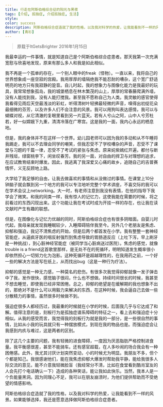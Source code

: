 ```yaml
---
title: 行走在阿斯伯格综合征的阳光与黑夜
tags: [介绍, 孤独症, 介绍孤独症, 生活]
style: 
color: success
description: 阿斯伯格综合症造就了我的性格，以及我对科学的热爱，让我能看到不一样的风景。如果能够选择，我还是愿意选择做阿斯伯格综合症患者
author: [青衫]
---
```


> 原载于ItGetsBrighter 2016年1月15日

我最幸运的一件事情，就是知道自己是个阿斯伯格综合症患者。那天我第一次充满宽慰与欣喜地发现，原来有那么多人和我是如此相似。

我不再是一个孤单的存在，一个别人眼中的freak（怪物）。一直以来，我将自己的世界想象成一座空寂的宫殿。我用厚厚的墙隔绝我不能忍耐的嘈杂，这个宽广舒适明亮的地方只有我寂静的跫音。自儿时起，我的想象力与图像化能力是我最好的玩具，我常常想象孤岛，我的城堡栖息在林木繁茂的山上，厚厚的常春藤爬满外墙，没有人能找到我，没有人能打搅我。甚至我不愿称自己为人类。我灵敏的感官使得我看得见雨后天空最浅淡的彩虹，听得清树叶轻拂最轻微的声音，嗅得出初绽花朵最细微的芬芳，以及许多人们不会注意的风景。我可以用狗叫表达感情，我可以与蝴蝶对视，从它清澈的复眼里看到另一片蓝天。若有人兮山之阿，山中人兮芳杜若，好一似嫦娥下九重，清清冷落在广寒宫。这是我的一面，我内心永远的栖息地。

但是，我的身体并不在这样一个世界。幼儿园老师可以因为我的多动和从不午睡将我踢走，我可以不去理会同学的嘲笑，但我忍受不了学校嘈杂的声音，忍受不了课堂与习题的千篇一律，忍受不了考试的紧张与焦虑。原来姹紫嫣红开遍，都付与断井残垣，绿窗桃李下，闲坐叹春芳。我的另一面，对自由的捍卫与对理想的追求，在应试教育结束时爆发。因此，我逃离了我深爱又心痛的故乡，追随自己的吉普赛情怀，义无反顾地上路。

大学给了我足够的自由，让我去做喜欢的事情和从没做过的事情。在课堂上10分钟脑子就会飘到另一个地方的我可以专注地听完整个学术讲座，不喜交际的我可以在学术会议上networking。大一时，有老师注意到我没有表情，在他的指导下我学会了微笑。和我的同类一样，我有惊人的记忆力，这使我能在需要的时候，将之前看过的东西闪现出来。这个功能让我在考试时成为开挂一样的存在，也让我在读文献时产生有趣的联想。

但是，在图像化与记忆力优越的同时，阿斯伯格综合症也有很多阴暗面。自婴儿时代起，我母亲就发现我睡眠较少，入睡障碍陪伴我至今。另外几个老朋友是焦虑、抑郁和强迫，我记不清焦虑的开始，但是后两个都首发在小学。我有整整一套神经官能症，从逼疯牙医的咽反射强烈到焦虑导致的胃肠道反应（上吐下泻，早上刷牙是一种挑战），到心脏神经官能症（被同学当心脏病送过医院）。焦虑的感觉，就像trouble is a friend这首歌里那样，是无处不在的死循环，明明知道发生概率很小却依然担心一切努力化为泡影。这种死循环是超越理性的，在我用药之前，一个好一些的解决方法是写在纸上，从而找出bug（这是一种行为疗法）。

抑郁的感觉是一种无力感，一种莫名的悲伤。有很多次我觉得抑郁就像一发子弹击中了我，发作很快，感觉脑子很闷，什么也不想做。持续时间很长的时候，我甚至不想去睡觉，即使我已经非常困倦。总之，抑郁的绝望是在缓解期的我也想象不出的，那绝对不是什么可以用毅力来解决的东西，在这种时候，我会逼自己去做一些分散精力的事情，虽然很多时候做不到。

强迫症很多人都经历过，我最重的时候就在小学的时候，后面我几乎与它达成了和解。值得注意的是，刻板行为是孤独症谱系障碍的特征之一，看上去和强迫症十分相似。从我的感受而言，我觉得我的刻板行为就是我的一部分，是一些很自然的事情，比如从小我的玩具就只有一种摆放模式，到现在我的物品也是。而强迫症会让我感到内疚与难过，这是两者的区别。

除了这几个主要的问题，我有轻微的进食障碍，一度因为厌恶脂肪严格控制进食量。我平衡感很差，甚至不能骑车。还有感官超载，在人多吵闹的场合我会有一种困倦感。此外，我尤其讨厌计划突然变动，小的时候尤为明显。我朋友不多，但个个都是知己。我很感谢他们，能在我焦虑抑郁大爆发时帮助我平静，能给我很多人际交流的意见，能不介意我轻微脸盲（我经常分不清，比如在食堂看到酷肖室友的人会先打个电话确认一下）造成的各种笑话，能让我如此快乐。当然，我本人是一个负能量黑洞。因为同理心不足，我可以在朋友崩溃时，为他们提供帮助而不受绝望的情感影响。

阿斯伯格综合症造就了我的性格，以及我对科学的热爱，让我能看到不一样的风景。如果能够选择，我还是愿意选择做阿斯伯格综合症患者。